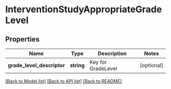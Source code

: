 # InterventionStudyAppropriateGradeLevel

## Properties
Name | Type | Description | Notes
------------ | ------------- | ------------- | -------------
**grade_level_descriptor** | **string** | Key for GradeLevel | [optional] 

[[Back to Model list]](../README.md#documentation-for-models) [[Back to API list]](../README.md#documentation-for-api-endpoints) [[Back to README]](../README.md)


